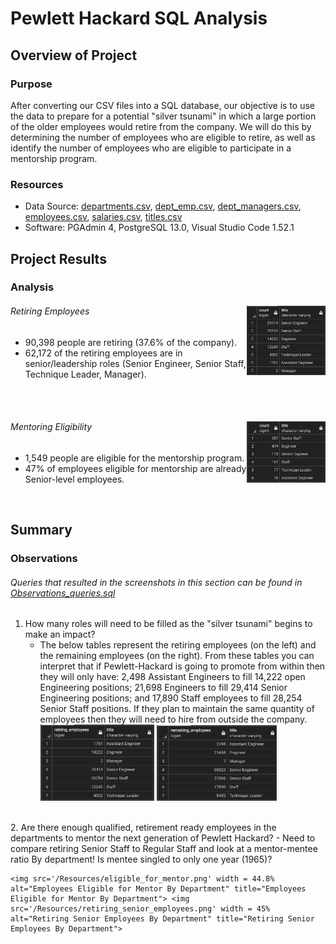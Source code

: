 # Pewlett Hackard SQL Analysis

## Overview of Project

### Purpose

After converting our CSV files into a SQL database, our objective is to use the data to prepare for a potential "silver tsunami" in which a large portion of the older employees would retire from the company. We will do this by determining the number of employees who are eligible to retire, as well as identify the number of employees who are eligible to participate in a mentorship program.

### Resources

- Data Source: [departments.csv](Data/departments.csv), [dept_emp.csv](Data/dept_emp.csv), [dept_managers.csv](Data/dept_managers.csv), [employees.csv](Data/employees.csv), [salaries.csv](Data/salaries.csv), [titles.csv](Data/salaries.csv)
- Software: PGAdmin 4, PostgreSQL 13.0, Visual Studio Code 1.52.1

## Project Results

### Analysis

###### Retiring Employees <img src='/Resources/unique_titles.png' width = 25% align="right" alt="Retiring Employees Grouped By Title" title="Retiring Employees Grouped By Title">


- 90,398 people are retiring (37.6% of the company).
- 62,172 of the retiring employees are in senior/leadership roles (Senior Engineer, Senior Staff, Technique Leader, Manager).

<br/>
<br/>

###### Mentoring Eligibility <img src='/Resources/mentoring_eligibilty_groupby_titles.png' width = 25% align="right" alt="Mentor Eligble Employees Grouped By Title" title="Mentor Eligble Employees Grouped By Title">

- 1,549 people are eligible for the mentorship program.
- 47% of employees eligible for mentorship are already Senior-level employees.
<br/>

## Summary

### Observations
###### Queries that resulted in the screenshots in this section can be found in [Observations_queries.sql](Queries/Observations_queries.sql)


1. How many roles will need to be filled as the "silver tsunami" begins to make an impact?
    - The below tables represent the retiring employees (on the left) and the remaining employees (on the right). From these tables you can interpret that if Pewlett-Hackard is going to promote from within then they will only have: 2,498 Assistant Engineers to fill 14,222 open Engineering positions; 21,698 Engineers to fill 29,414 Senior Engineering positions; and 17,890 Staff employees to fill 28,254 Senior Staff positions. If they plan to maintain the same quantity of employees then they will need to hire from outside the company.
    <img src='/Resources/retiring_employees_by_title.png' width = 40% alt="Retiring Employees Grouped By Title" title="Retiring Employees Grouped By Title"> <img src='/Resources/remaining_employees_by_title.png' width = 42% alt="Remaining Employees Grouped By Title" title="Remaining Employees Grouped By Title">
<br/>
2. Are there enough qualified, retirement ready employees in the departments to mentor the next generation of Pewlett Hackard?
    - Need to compare retiring Senior Staff to Regular Staff and look at a mentor-mentee ratio By department! Is mentee singled to only one year (1965)?

    <img src='/Resources/eligible_for_mentor.png' width = 44.8%  alt="Employees Eligible for Mentor By Department" title="Employees Eligible for Mentor By Department"> <img src='/Resources/retiring_senior_employees.png' width = 45% alt="Retiring Senior Employees By Department" title="Retiring Senior Employees By Department">

   
